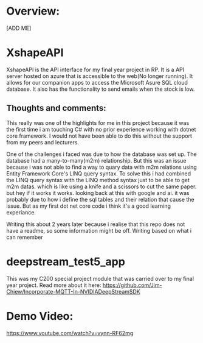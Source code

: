 # Overview: 
[ADD ME]

# XshapeAPI
XshapeAPI is the API interface for my final year project in RP. It is a API server hosted on azure that is accessible to the web(No longer running). It allows for our companion apps to access the Microsoft Asure SQL cloud database. It also has the functionality to send emails when the stock is low.

## Thoughts and comments:
This really was one of the highlights for me in this project because it was the first time i am touching C# with no prior experience working with dotnet core framework. I would not have been able to do this without the support from my peers and lecturers.

One of the challenges i faced was due to how the database was set up. The database had a many-to-many(m2m) relationship. But this was an issue because i was not able to find a way to quary data with m2m relations using Entity Framework Core's LINQ query syntax. To solve this i had combined the LINQ query syntax with the LINQ method syntax just to be able to get m2m datas. which is like using a knife and a scissors to cut the same paper. but hey if it works it works. looking back at this with google and ai. it was probably due to how i define the sql tables and their relation that cause the issue. But as my first dot net core code i think it's a good learning experiance. 

Writing this about 2 years later because i realise that this repo does not have a readme, so some information might be off. Writing based on what i can remember

# deepstream_test5_app
This was my C200 special project module that was carried over to my final year project. Read more about it here: 
https://github.com/Jim-Chiew/Incorporate-MQTT-In-NVIDIADeepStreamSDK

# Demo Video: 
https://www.youtube.com/watch?v=vynn-RF62mg
